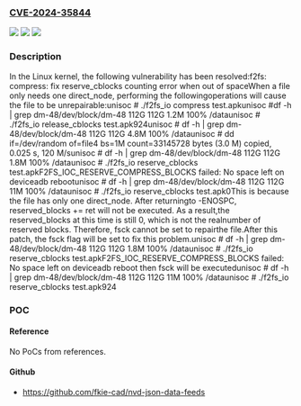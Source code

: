 ### [CVE-2024-35844](https://cve.mitre.org/cgi-bin/cvename.cgi?name=CVE-2024-35844)
![](https://img.shields.io/static/v1?label=Product&message=Linux&color=blue)
![](https://img.shields.io/static/v1?label=Version&message=c75488fb4d82%3C%20fa3ac8b1a227%20&color=brighgreen)
![](https://img.shields.io/static/v1?label=Vulnerability&message=n%2Fa&color=brighgreen)

### Description

In the Linux kernel, the following vulnerability has been resolved:f2fs: compress: fix reserve_cblocks counting error when out of spaceWhen a file only needs one direct_node, performing the followingoperations will cause the file to be unrepairable:unisoc # ./f2fs_io compress test.apkunisoc #df -h | grep dm-48/dev/block/dm-48 112G 112G 1.2M 100% /dataunisoc # ./f2fs_io release_cblocks test.apk924unisoc # df -h | grep dm-48/dev/block/dm-48 112G 112G 4.8M 100% /dataunisoc # dd if=/dev/random of=file4 bs=1M count=33145728 bytes (3.0 M) copied, 0.025 s, 120 M/sunisoc # df -h | grep dm-48/dev/block/dm-48 112G 112G 1.8M 100% /dataunisoc # ./f2fs_io reserve_cblocks test.apkF2FS_IOC_RESERVE_COMPRESS_BLOCKS failed: No space left on deviceadb rebootunisoc # df -h  | grep dm-48/dev/block/dm-48             112G 112G   11M 100% /dataunisoc # ./f2fs_io reserve_cblocks test.apk0This is because the file has only one direct_node. After returningto -ENOSPC, reserved_blocks += ret will not be executed. As a result,the reserved_blocks at this time is still 0, which is not the realnumber of reserved blocks. Therefore, fsck cannot be set to repairthe file.After this patch, the fsck flag will be set to fix this problem.unisoc # df -h | grep dm-48/dev/block/dm-48             112G 112G  1.8M 100% /dataunisoc # ./f2fs_io reserve_cblocks test.apkF2FS_IOC_RESERVE_COMPRESS_BLOCKS failed: No space left on deviceadb reboot then fsck will be executedunisoc # df -h  | grep dm-48/dev/block/dm-48             112G 112G   11M 100% /dataunisoc # ./f2fs_io reserve_cblocks test.apk924

### POC

#### Reference
No PoCs from references.

#### Github
- https://github.com/fkie-cad/nvd-json-data-feeds

